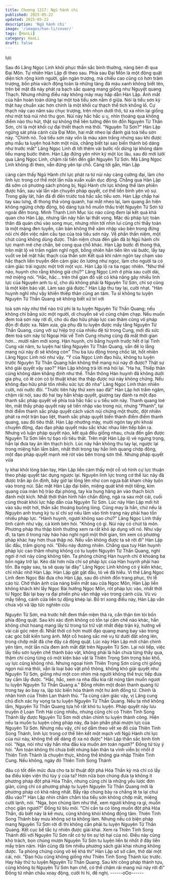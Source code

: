```yaml
---
title: Chương 1217: Ngũ hành chi
published: 2025-05-22
updated: 2025-05-22
description: 'Ngũ hành chi'
image: '/images/han-li/cover/'
tags: [HanLi]
category: HanLi
draft: false
---
```


lực

Sau đó Lăng Ngọc Linh khôi phục thần sắc bình thường, nàng
bèn đi qua Đại Môn. Tự nhiên Hàn Lập đi theo sau. Phía sau Đại
Môn là một động quật diện tích rộng kinh người, gần ngàn
trượng, mà chiều cao cũng có hơn trăm trượng, bốn phía vách
động toàn là những tảng đá màu xanh không biết tên, trên bề mặt
đá này phát ra bạch sắc quang mang giống như Nguyệt quang
Thạch.
Nhưng những điều này không mảy may hấp dẫn Hàn Lập. Ánh
mắt của hắn hoàn toàn dừng tại một toà tiểu sơn nằm ở giữa. Nói
là tiểu sơn kỳ thật hay chuẩn xác hơn chính là một khối cự thạch
thể tích khổng lồ. Cự thạch này cao năm sáu chục trượng, trên
nhọn dưới thô, từ xa nhìn lại giống như một toà núi nhỏ thu gọn.
Núi này hắc hắc u u, nhìn thoáng qua không điểm nào thu hút,
thật sự không thể liên tưởng đến tin đồn Nguyên Từ Thần Sơn,
chỉ là một khối cự đại thiết thạch mà thôi.
"Nguyên Từ Sơn?"
Hàn Lập ngừng sát phía cánh cửa Đại Môn, hai mắt nheo lại đánh
giá toà tiểu sơn này.
"Chính nó. Toà tiểu sơn này vốn là màu xám trắng nhưng sau khi
được phụ mẫu ta luyện hoá hơn một nửa, chẳng biết tại sao biến
thành bộ dáng như trước mắt" Lăng Ngọc Linh đi tới thêm vài
bước rồi dừng lại không dám liều mạng bước thêm.
Hàn Lập đứng yên nhìn kỹ một lúc lâu, sau đó mới lưới qua Lăng
Ngọc Linh, chậm rãi tiến đến gần Nguyên Từ Sơn. Mà Lăng Ngọc
Linh không đi theo, vẫn đứng yên tại chỗ. Càng tới gần, Hàn Lập

càng cảm thấy Ngũ Hành chi lực phát ra từ núi này càng cường
đại, làm cho linh lực trong cơ thể một lần nữa xuẩn xuẩn dục
động.
Chẳng qua Hàn Lập đã sớm có phương sách phòng bị, Ngũ Hành
chi lực không thể làm phiền được hắn, sau vài lần vận chuyển
pháp quyết, cơ thể liền bình yên vô sự. Trong giây lát, hắn đã đi
đến trước toà hắc sắc tiểu sơn.
Hàn Lập chắp hai tay sau lưng, đi thong thả vòng quanh, hai mắt
nheo lại, lam quang ẩn hiện không ngừng chớp động, bộ dáng
tựa hồ muốn thấu triệt Nguyên Từ Sơn từ ngoài đến trong. Minh
Thanh Linh Mục lúc nào cũng đem lại kết quả khả quan cho Hàn
Lập, nhưng lần này hắn lại thất vọng.
Mặc dù pháp lực toàn thân đã quán chú vào song mục, nhưng
nhìn tới nhìn lui cũng chỉ thấy toàn là một mảng đen tuyền, căn
bản không thể xâm nhập vào bên trong đừng nói chi đến việc
nắm cấu tạo của toà tiểu sơn này.
Về phần thần niệm, một chút cũng không dùng được. Thần niệm
chưa đến gần đã bị Ngũ hành chi lực mạnh mẽ che chắn, bẻ cong
qua chỗ khác. Hàn Lập bước đi thong thả, trên mặt lộ vẻ trầm
ngâm nghĩ ngợi, bỗng nhiên hắn tiến lên vài bước, lấy tay vuốt ve
bề mặt hắc thạch của thần sơn
Kết quả khi năm ngón tay chạm vào hắc thạch liền truyền đến
cảm giác ôn lương như ngọc, làm cho người ta có cảm giác trái
ngược một trời một vực. Hàn Lập lộ ra tia ngạc nhiên.
"Như thế nào, huynh cho rằng không giả chứ?" Lăng Ngọc Linh ở
phía sau cười dài, mở miệng nói.
"Hắc, hắc… trên thế gian đồ vật có khả năng gây nhiễu linh lực
của Nguyên anh tu sĩ, cho dù không phải là Nguyên Từ Sơn, chỉ
sợ cũng là một kiện bảo vật. Làm sao giả được." Hàn Lập thu tay
lại, cười nhạt.
"Hàn huynh nghĩ như vậy khiến thiếp thân cũng an tâm. Tu sĩ
không tu luyện Nguyên Từ Thần Quang sẽ không biết xử trí với

toà sơn này như thế nào trừ phi là tu luyện Nguyên Từ Thần
Quang; nếu không chỉ bằng sức một người, di chuyển sẽ vô cùng
chậm chạp. Nếu muốn đem toà sơn này rời đi, cho dù đạo hữu
pháp lực cao thâm cũng vô pháp độn đi được xa. Năm xưa, gia
phụ đã tu luyện được mấy tầng Nguyên Từ Thần Quang, cùng với
sự hiệp trợ của nhiều đệ tử trong Cung, mới đủ sức đem toà sơn
này từ Ngoại Hải về Tinh Cung nhưng cũng đã mất thời gian
hơn… mười năm mới xong. Hàn huynh, chi bằng huynh trước hết
ở lại Tinh Cung vài năm, tu luyện hai tầng Nguyên Từ Thần
Quang, vấn đề lo lắng mang núi này đi sẽ không còn" Thu ba lưu
động trong chốc lát, hốt nhiên Lăng Ngọc Linh nói như vậy.
"Ý của Ngọc Linh đạo hữu, không tu luyện trước Nguyên Từ Thần
Quang hẳn không thể mang núi này đi được? Thật sự khó giải
quyết vậy sao?" Hàn Lập không trả lời mà hỏi lại.
"Ha ha, Thiếp thân cũng không dám khẳng định như thế. Thần
thông Hàn huynh đã không dưới gia phụ, có lẽ còn có bí thuật
khác tha thập được núi này không chừng. Nếu không đạo hữu
phải tốn nhiều sức lực đó nha" Lăng Ngọc Linh thản nhiên cười,
nói nước đôi.
"Trước tiên hãy thử xem sao đã!" Hàn Lập hơi trầm ngâm, chậm
rãi nói, sau đó hai tay hắn kháp quyết, giương tay đánh ra một
đạo thanh sắc pháp quyết về phía toà hắc hắc u u tiểu sơn này.
Thanh quang loé lên, mắt thấy pháp quyết này sẽ tiến nhập vào
trong núi, nhưng "Phanh", tại thời điểm thanh sắc pháp quyết
cách vách núi chừng một thước, đột nhiên phát ra một trận bạo
liệt, thanh sắc pháp quyết biến thành điểm điểm thanh quang, sau
đó tiêu thất.
Hàn Lập nhướng mày, mười ngón tay phi khoái chuyển động, đạo
đạo pháp quyết màu sắc khác nhau liên tiếp bắn ra. Nhưng vô
luận pháp quyết nào, kết quả đều giống nhau, chưa đến gần
được Nguyên Từ Sơn liền tự bạo rồi tiêu thất. Trên mặt Hàn Lập
lộ vẻ ngưng trọng, hắn lại đưa tay án lên thạch bích.
Lúc này hắn không thu tay lại, ngược lại trong miệng hắn lẩm
bẩm, nhất thời trong tay hắn linh quang chớp động, một đạo pháp
quyết mạnh mẽ rót vào bên trong sơn thể. Nhưng pháp quyết vừa

ly khai khỏi lòng bàn tay, Hàn Lập liền cảm thấy một cỗ vô hình
cự lực thuận theo pháp quyết tác dụng ngược lại.
Nguyên linh lực trong cơ thể lúc nãy đã được trấn áp ổn định, bây
giờ lại lồng lên như con ngựa bất kham chảy tuôn vào trong núi.
Sắc mặt Hàn Lập đại biến, miệng quát khẽ một tiếng, kim quang
của màn hộ trảo đại phóng, tay kia hung hăng án vào thạch bích
đánh một kích. Nhất thời thân hình hắn chấn động, ngã ra sau
một cái, cuối cùng thoát khỏi lực hấp dẫn của Nguyên Từ Sơn.
Lúc này Hàn Lập mới hít vào sâu một hơi, thần sắc thoáng buông
lỏng.
Cũng may là hắn, chứ nếu là Nguyên anh trung kỳ tu sĩ chỉ sợ
nếu lâm vào tình trạng này phải hao tổn nhiều pháp lực.
"Hành huynh, ngươi không sao chứ?" Lăng Ngọc Linh thấy tình
cảnh như vậy, cả kinh bèn hỏi.
"Không có gì. Núi này có chút tà môn. Phương pháp thu thập bình
thường xem ra rất khó áp dụng với nó. Như vậy đi, ta tạm ở trong
này hảo hảo nghỉ ngơi một thời gian, tìm xem có phương pháp
khác hay hơn thua thập nó. Nếu vẫn không được ta sẽ rời đi" Hàn
Lập lắc đầu, trầm giọng nói.
"Điều này đương nhiên. Chẳng qua tuy Hàn huynh pháp lực cao
thâm nhưng không có tu luyện Nguyên Từ Thần Quang, nghỉ ngơi
ở nơi này cũng không tiện. Ta phỏng chừng Hàn huynh chỉ ở
khoảng ba bốn ngày trở lại. Kéo dài hơn nữa chỉ sợ pháp lực của
Hàn huynh phải hao tổn. Ba ngày sau, ta sẽ quay lại đây" Lăng
Ngọc Linh không có ý kiến khác, chỉ nhắc nhở Hàn Lập.
Hàn Lập gật gật đầu, tỏ vẻ đã hiểu. Vì thế Lăng Ngọc Linh đem
Ngọc Bài đưa cho Hàn Lập, sau đó chỉnh đốn trang phục, thi lễ
cáo từ. Chờ thân ảnh của nàng biến mất sau cửa Ngọc Môn, Hàn
Lập liền không khách khí lấy Ngọc Bài hướng Ngọc Môn, rót pháp
lực vào, nhất thời từ Ngọc Bài lại bay ra đại phiến phù văn nhập
vào trong cánh cửa. Vù vù mấy tiếng, cánh cửa liền tự động khép
lại.
Bố trí xong điều này, Hàn Lập vẫn chưa vội vã lập tức nghiên cứu

Nguyên Từ Sơn, mà trước hết đem thần niệm thả ra, cẩn thận tìm
tòi bốn phía động quật. Sau khi xác định không có tồn tại cấm chế
nào khác, hắn không chút hoang mang lấy từ trong túi trữ vật nhất
điệp trận kỳ, hướng về vài cái góc ném đi. Nhất thời có hơn mười
đạo quang mang bay vào trong các góc bất kiến tung ảnh.
Một cỗ hoàng sắc mê vụ từ dưới đất xông lên, trong chớp mắt đã
che đậy cả động quật. Lúc này Hàn Lập mới chân chính yên tâm,
một lần nữa đem ánh mắt đặt trên Nguyên Từ Sơn. Lại nói tiếp,
việc lấy tiểu sơn luyện chế thành bảo vật, không phải là hắn chưa
từng thấy qua, thậm chí cũng từng có một kiện bảo vật là Thiên
Trọng Sơn trong bảo khố, uy lực cũng không nhỏ. Nhưng ngoại
hình Thiên Trọng Sơn cũng chỉ giống ngọn núi mà thôi, vẫn là loại
bảo vật phổ thông, không khó giải quyết như Nguyên Từ Sơn,
giống như một con nhím mà người không thể trực tiếp đưa tay
cầm lấy được.
"Hắc, hắc, xem ra nha đầu kia rất nóng tâm muốn ngươi tu luyện
Nguyên Từ Thần Quang a." Bỗng nhiên một đoàn thanh quang từ
trong tay áo bay ra, lập tức biến hóa thành một hư ảnh đồng tử.
Chính là nhân hình của Thiên Lan thánh thú.
"Ta cũng cảm giác vậy, vị Lăng cung chủ đích xác hy vọng ta tu
luyện Nguyên Từ Thần Quang. Nếu ta nhớ không lầm, Nguyên
Từ Thần Quang tựa hồ rất khó tu luyện. Pháp quyết này lưu
truyền ở Loạn Tinh Hải cũng nhiều, nhưng cũng chỉ có Thiên Tinh
Song Thánh lấy được Nguyên Từ Sơn mới chân chính tu luyện
thành công. Hiện nếu ta muốn tu luyện công pháp này, đa bán
phần phải mượn lực của Nguyên Từ Sơn. Nhưng nếu vậy, chỉ sợ
dẫm theo vết xe đổ của Thiên Tinh Song Thánh, linh lực trong cơ
thể liên kết một mạch với Ngũ Hành chi lực của núi này, không thể
dễ dàng đi xa nó được" Hàn Lập thần sắc bình tĩnh nói.
"Nga, nói như vậy hẳn nha đầu kia muốn ám toán ngươi?" Đồng
tử tùy ý hỏi.
"Ám toán không thì chưa biết nhưng bản thân ta vĩnh viễn bị nhốt
ở Thiên Tinh Thành là chuyện thực, không thể không gia nhập
Thiên Tinh Cung. Nếu không, ngày đó Thiên Tinh Song Thánh

đâu có tốt đến mức đưa cho ta bí thuật đột phá Hóa Thần kỳ mà
chỉ có lấy ba điều kiện viện thủ tùy ý của ta? Hơn nữa bọn chúng
đưa ta không ít phương pháp đột phá Hóa Thần, nhưng cũng chỉ
là những yếu lược đơn giản, cũng chỉ có phương pháp tu luyện
Nguyên Từ Thần Quang mới là phương pháp có khả năng nhất.
Bẫy rập chúng bày ra chẳng lẽ ta lại chui đầu vào?" Hàn Lập nhìn
chằm chằm tòa tiểu sơn không chớp mắt, miệng cười lạnh, nói.
"Nga, bọn chúng làm như thế, xem ngươi không ra gì, muốn chọc
giận ngươi?" Đồng tử bĩu môi.
"Chỉ cần ta có lòng muốn đột phá Hóa Thần, dù biết này là kế
mưu, cũng không khỏi không động tâm. Thiên Tinh Song Thánh
bày mưu không sợ ta không làm. Nhưng nếu có biện pháp mang
Nguyên Từ Sơn rời đi thì không cần phải tu luyện Nguyên Từ
Thần Quang. Kết cục bế tắc tự nhiên được giải khai. Xem ra
Thiên Tinh Song Thánh đối với Nguyên Từ Sơn rất có tự tin sự lợi
hại của nó. Điều này cũng khó trách, bọn chúng mượn Nguyên Từ
Sơn tu luyện liền bị nhốt ở đây liền mấy trăm năm. Hẳn cũng đã
tìm nhiều phương sách giải khai nhưng không được. Ta phỏng
chừng cũng vô kế khả thi" Hàn Lập sờ sờ cằm, thở dài một cái,
nói.
"Đạo hữu cũng không giống như Thiên Tinh Song Thánh lúc
trước. Hay hãy thử tu luyện Nguyên Từ Thần Quang. Sau khi
công pháp thành tựu, cũng không bị Nguyên Từ Sơn hạn chế, có
thể chậm rãi mang núi này rời đi" Đồng tử nhãn châu xoay động,
cười hì hì, đề nghị.
------oOo------
